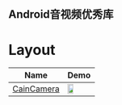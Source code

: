 ## Android音视频优秀库

Layout
======================
Name  | Demo
--- | ---
[CainCamera](https://github.com/CainKernel/CainCamera.git) | <img src="/art/waveview.gif" width="49%">
